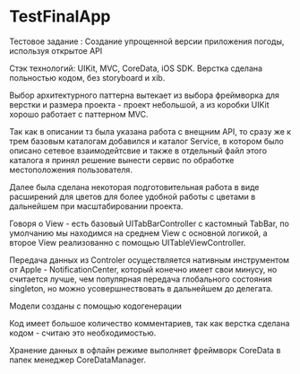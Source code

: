 # TestFinalApp

Тестовое задание : Создание упрощенной версии приложения погоды, используя открытое API

Стэк технологий: UIKit, MVC, CoreData, iOS SDK. Верстка сделана польностью кодом, без storyboard и xib.

Выбор архитектурного паттерна вытекает из выбора фреймворка для верстки и размера проекта - проект небольшой, а из коробки UIKit хорошо работает с паттерном MVC.

Так как в описании тз была указана работа с внещним API, то сразу же к трем базовым каталогам добавился и каталог Service, в котором было описано сетевое взаимодейтсвие и также в отдельный файл этого каталога я принял решение вынести сервис по обработке местоположения пользователя.

Далее была сделана некоторая подготовительная работа в виде расширений для цветов для более удобной работы с цветами в дальнейшем при масштабировании проекта.

Говоря о View - есть базовый UITabBarController с кастомный TabBar, по умолчанию мы находимся на среднем View с основной логикой, а второе View реализованно с помощью UITableViewController.

Передача данных из Controler осуществляется нативным инструментом от Apple - NotificationCenter, который конечно имеет свои минусу, но считается лучше, чем популярная передача глобального состояния singleton, но можно усовершнествовать в дальнейшем до делегата.

Модели созданы с помощью кодогенерации

Код имеет большое количество комментариев, так как верстка сделана кодом - считаю это необходимостью.

Хранение данных в офлайн режиме выполняет фреймворк CoreData в папек менеджер CoreDataManager.
